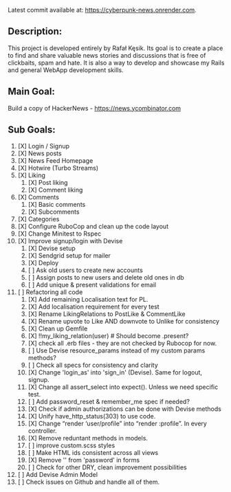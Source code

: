 Latest commit available at: https://cyberpunk-news.onrender.com.

## Description:
This project is developed entirely by Rafał Kęsik. Its goal is to create a place to find and share valuable news stories and discussions that is free of clickbaits, spam and hate. It is also a way to develop and showcase my Rails and general WebApp development skills.

## Main Goal:

Build a copy of HackerNews - https://news.ycombinator.com

## Sub Goals:

1. [X] Login / Signup
2. [X] News posts
3. [X] News Feed Homepage
4. [X] Hotwire (Turbo Streams)
5. [X] Liking
   1) [X] Post liking
   2) [X] Comment liking
6. [X] Comments
   1) [X] Basic comments
   2) [X] Subcomments
7. [X] Categories
8. [X] Configure RuboCop and clean up the code layout
9. [X] Change Minitest to Rspec
10. [X] Improve signup/login with Devise
      1) [X] Devise setup
      2) [X] Sendgrid setup for mailer
      3) [X] Deploy
      4) [ ] Ask old users to create new accounts
      5) [ ] Assign posts to new users and delete old ones in db
      6) [ ] Add unique & present validations for email
11. [ ] Refactoring all code
      1) [X] Add remaining Localisation text for PL.
      2) [X] Add localisation requirement for every test
      3) [X] Rename LikingRelations to PostLike & CommentLike
      4) [X] Rename upvote to Like AND downvote to Unlike for consistency
      5) [X] Clean up Gemfile
      6) [X] !!my_liking_relation(user) # Should become .present?
      7) [X] check all .erb files - they are not checked by Rubocop for now.
      8) [ ] Use Devise resource_params instead of my custom params methods?
      9) [ ] Check all specs for consistency and clarity
      10) [X] Change 'login_as' into 'sign_in' (Devise). Same for logout, signup.
      12) [X] Change all assert_select into expect(). Unless we need specific test.
      13) [ ] Add password_reset & remember_me spec if needed?
      14) [X] Check if admin authorizations can be done with Devise methods
      15) [X] Unify have_http_status(303) to use code.
      16) [X] Change “render ‘user/profile” into “render :profile”. In every controller.
      17) [X] Remove reduntant methods in models.
      18) [ ] improve custom.scss styles
      19) [ ] Make HTML ids consistent across all views
      20) [X] Remove '' from 'password' in forms
      21) [ ] Check for other DRY, clean improvement possibilities
12. [ ] Add Devise Admin Model
13. [ ] Check issues on Github and handle all of them.
